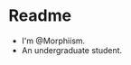 # Readme

- I'm @Morphiism.
- An undergraduate student.

<!---
Morphiism/Morphiism is a ✨ special ✨ repository because its `README.md` (this file) appears on your GitHub profile.
You can click the Preview link to take a look at your changes.
--->
